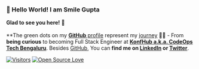 ### 👋 Hello World! I am Smile Gupta

**Glad to see you here!** :star_struck: 
<br> <br>
**The green dots on my [**GitHub** profile](https://github.com/smilegupta?tab=repositories) represent my [journey](https://fayz.in/stories/s/1569/0/?ckt_id=ZGL1ZGVk&title=Help_for_beginners_smile_gupta) :running_woman: - From **being curious** to becoming Full Stack Engineer at [**KonfHub a.k.a. CodeOps Tech Bengaluru**](https://konfhub.com/). Besides [GitHub](https://github.com/smile/), You can **find me on [LinkedIn](https://www.linkedin.com/in/smilegupta/) or  [Twitter](https://twitter.com/smileguptaaa)**. 

[![Visitors](https://visitor-badge.glitch.me/badge?page_id=smilegupta.visitor-badge)](https://github.com/smilegupta) [![Open Source Love](https://badges.frapsoft.com/os/v2/open-source.svg?v=103)](https://github.com/smilegupta)





